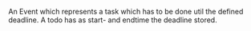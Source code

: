 An Event which represents a task which has to be done util the defined deadline.
A todo has as start- and endtime the deadline stored.